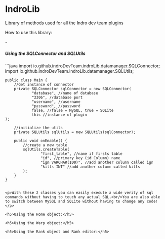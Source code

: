 # IndroLib
Library of methods used for all the Indro dev team plugins
<br>
<p>How to use this library:</p>
-

<h5>Using the SQLConnector and SQLUtils</h5>
```java
    import io.github.indroDevTeam.indroLib.datamanager.SQLConnector;
    import io.github.indroDevTeam.indroLib.datamanager.SQLUtils;

    public class Main {
        //Get instance of connector
        private SQLConnector sqlConnector = new SQLConnector(
                "database", //name of database
                "3306", //database port
                "username", //username
                "password", //password
                false, //false = MySQL, true = SQLite
                this //instance of plugin
    );

        //initialize the utils 
        private SQLUtils sqlUtils = new SQLUtils(sqlConnector);
        
        public void onEnable() {
            //create a new table
            sqlUtils.createTable(
                    "first_table", //name if firsts table
                    "id", //primary key (id Column) name
                    "ign VARCHAR(100)", //add another column called ign
                    "kills INT" //add another column called kills
            );
        }
    }
```

<p>With these 2 classes you can easily execute a wide verity of sql commands without having to touch any actual SQL.<br/>You are also able to switch between MySQL and SQLite without having to change any code!</p>

<h5>Using the Home object:</h5>

<h5>Using the Warp object:</h5>

<h5>Using the Rank object and Rank editor:</h5>
